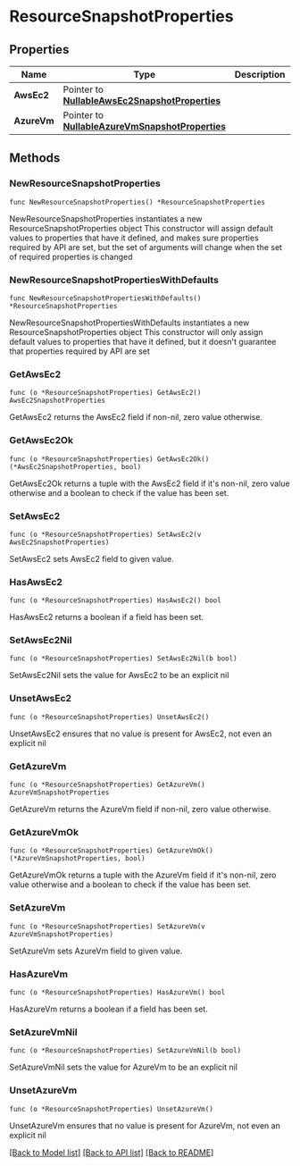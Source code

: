 # ResourceSnapshotProperties

## Properties

Name | Type | Description | Notes
------------ | ------------- | ------------- | -------------
**AwsEc2** | Pointer to [**NullableAwsEc2SnapshotProperties**](AwsEc2SnapshotProperties.md) |  | [optional] 
**AzureVm** | Pointer to [**NullableAzureVmSnapshotProperties**](AzureVmSnapshotProperties.md) |  | [optional] 

## Methods

### NewResourceSnapshotProperties

`func NewResourceSnapshotProperties() *ResourceSnapshotProperties`

NewResourceSnapshotProperties instantiates a new ResourceSnapshotProperties object
This constructor will assign default values to properties that have it defined,
and makes sure properties required by API are set, but the set of arguments
will change when the set of required properties is changed

### NewResourceSnapshotPropertiesWithDefaults

`func NewResourceSnapshotPropertiesWithDefaults() *ResourceSnapshotProperties`

NewResourceSnapshotPropertiesWithDefaults instantiates a new ResourceSnapshotProperties object
This constructor will only assign default values to properties that have it defined,
but it doesn't guarantee that properties required by API are set

### GetAwsEc2

`func (o *ResourceSnapshotProperties) GetAwsEc2() AwsEc2SnapshotProperties`

GetAwsEc2 returns the AwsEc2 field if non-nil, zero value otherwise.

### GetAwsEc2Ok

`func (o *ResourceSnapshotProperties) GetAwsEc2Ok() (*AwsEc2SnapshotProperties, bool)`

GetAwsEc2Ok returns a tuple with the AwsEc2 field if it's non-nil, zero value otherwise
and a boolean to check if the value has been set.

### SetAwsEc2

`func (o *ResourceSnapshotProperties) SetAwsEc2(v AwsEc2SnapshotProperties)`

SetAwsEc2 sets AwsEc2 field to given value.

### HasAwsEc2

`func (o *ResourceSnapshotProperties) HasAwsEc2() bool`

HasAwsEc2 returns a boolean if a field has been set.

### SetAwsEc2Nil

`func (o *ResourceSnapshotProperties) SetAwsEc2Nil(b bool)`

 SetAwsEc2Nil sets the value for AwsEc2 to be an explicit nil

### UnsetAwsEc2
`func (o *ResourceSnapshotProperties) UnsetAwsEc2()`

UnsetAwsEc2 ensures that no value is present for AwsEc2, not even an explicit nil
### GetAzureVm

`func (o *ResourceSnapshotProperties) GetAzureVm() AzureVmSnapshotProperties`

GetAzureVm returns the AzureVm field if non-nil, zero value otherwise.

### GetAzureVmOk

`func (o *ResourceSnapshotProperties) GetAzureVmOk() (*AzureVmSnapshotProperties, bool)`

GetAzureVmOk returns a tuple with the AzureVm field if it's non-nil, zero value otherwise
and a boolean to check if the value has been set.

### SetAzureVm

`func (o *ResourceSnapshotProperties) SetAzureVm(v AzureVmSnapshotProperties)`

SetAzureVm sets AzureVm field to given value.

### HasAzureVm

`func (o *ResourceSnapshotProperties) HasAzureVm() bool`

HasAzureVm returns a boolean if a field has been set.

### SetAzureVmNil

`func (o *ResourceSnapshotProperties) SetAzureVmNil(b bool)`

 SetAzureVmNil sets the value for AzureVm to be an explicit nil

### UnsetAzureVm
`func (o *ResourceSnapshotProperties) UnsetAzureVm()`

UnsetAzureVm ensures that no value is present for AzureVm, not even an explicit nil

[[Back to Model list]](../README.md#documentation-for-models) [[Back to API list]](../README.md#documentation-for-api-endpoints) [[Back to README]](../README.md)


